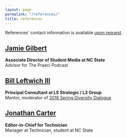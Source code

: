 ```yaml
---
layout: page
permalink: "/references/"
title: references
---
```

References' contact information is available [upon request](mailto:carter@carterpape.com).

## [Jamie Gilbert](https://www.linkedin.com/in/jamielynngilbert/)  
**Associate Director of Student Media at NC State**  
Advisor for The Praeci Podcast

## [Bill Leftwich III](https://www.linkedin.com/in/lssg3/)  
**Principal Consultant at LS Strategic / L3 Group**  
Mentor, moderator of [2018 Spring Diversity Dialogue][Diversity Dialogue]

## [Jonathan Carter](https://www.linkedin.com/in/jonathan-carter-b67430146/)  
**Editor-in-Chief for Technician**  
Manager at Technician, student at NC State

[Diversity Dialogue]: https://oied.ncsu.edu/divweb/2018/01/25/diversity-dialogue-to-delve-into-issues-on-college-campuses/